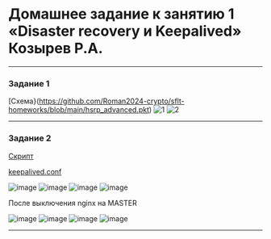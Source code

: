 # Домашнее задание к занятию 1 «Disaster recovery и Keepalived» Козырев Р.А.

------


### Задание 1

[Схема}(https://github.com/Roman2024-crypto/sflt-homeworks/blob/main/hsrp_advanced.pkt)
![1](https://github.com/user-attachments/assets/540c2d2b-dcb0-488d-9747-1dc5da00feb7)
![2](https://github.com/user-attachments/assets/65ccd4b4-d033-4c73-bd6f-93b2d37b633f)

------


### Задание 2

[Скрипт](https://github.com/Roman2024-crypto/sflt-homeworks/blob/main/port-page-check.sh)

[keepalived.conf](https://github.com/Roman2024-crypto/sflt-homeworks/blob/main/keepalived.conf)

![image](https://github.com/user-attachments/assets/ec9b28dc-49cf-43b4-957d-1824f4e7c5cb)
![image](https://github.com/user-attachments/assets/618f2289-6f35-4c2a-aa71-0b82912f45e9)
![image](https://github.com/user-attachments/assets/40882981-3487-4314-93f9-48dd921b301d)
![image](https://github.com/user-attachments/assets/737c3740-9523-4b31-b1b0-1c5ec3ffd3f9)

После выключения nginx на MASTER

![image](https://github.com/user-attachments/assets/54e295db-b8a9-4048-93ef-0ce02234ae4a)
![image](https://github.com/user-attachments/assets/ffa08d5b-2de2-4acc-b1b4-15be6f55b3a7)
![image](https://github.com/user-attachments/assets/9f07e311-6fb5-4fad-9113-0785b5640293)
![image](https://github.com/user-attachments/assets/bfb1691d-4374-43b0-8099-76e9e696a5c1)




------

